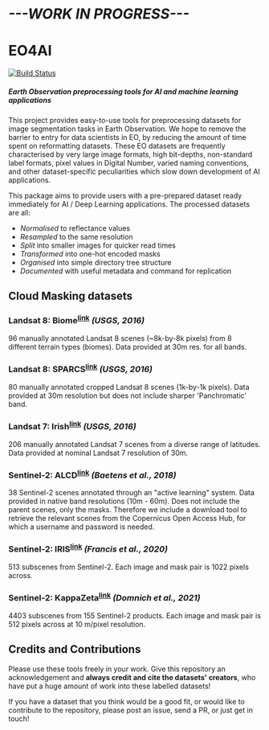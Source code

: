 # *---WORK IN PROGRESS---*

# EO4AI

[![Build Status](https://travis-ci.org/ESA-PhiLab/eo4ai.svg?branch=master)](https://travis-ci.org/ESA-PhiLab/eo4ai)

##### *Earth Observation preprocessing tools for AI and machine learning applications*

This project provides easy-to-use tools for preprocessing datasets for image segmentation tasks in Earth Observation. We hope to remove the barrier to entry for data scientists in EO, by reducing the amount of time spent on reformatting datasets. These EO datasets are frequently characterised by very large image formats, high bit-depths, non-standard label formats, pixel values in Digital Number, varied naming conventions, and other dataset-specific peculiarities which slow down development of AI applications.

This package aims to provide users with a pre-prepared dataset ready immediately for AI / Deep Learning applications. The processed datasets are all:
- *Normalised* to reflectance values
- *Resampled* to the same resolution
- *Split* into smaller images for quicker read times
- *Transformed* into one-hot encoded masks
- *Organised* into simple directory tree structure
- *Documented* with useful metadata and command for replication

## Cloud Masking datasets

### **Landsat 8: Biome**<sup>[link](https://landsat.usgs.gov/landsat-8-cloud-cover-assessment-validation-data)</sup>  *(USGS, 2016)*
96 manually annotated Landsat 8 scenes (~8k-by-8k pixels) from 8 different terrain types (biomes). Data provided at 30m res. for all bands.

### **Landsat 8: SPARCS**<sup>[link](https://www.usgs.gov/land-resources/nli/landsat/spatial-procedures-automated-removal-cloud-and-shadow-sparcs-validation)</sup> *(USGS, 2016)*
80 manually annotated cropped Landsat 8 scenes (1k-by-1k pixels). Data provided at 30m resolution but does not include sharper 'Panchromatic' band.

### **Landsat 7: Irish**<sup>[link](https://landsat.usgs.gov/landsat-7-cloud-cover-assessment-validation-data)</sup> *(USGS, 2016)*
206 manually annotated Landsat 7 scenes from a diverse range of latitudes. Data provided at nominal Landsat 7 resolution of 30m.

### **Sentinel-2: ALCD**<sup>[link](https://zenodo.org/record/1460961#.XYCTRzYzaHt)</sup> *(Baetens et al., 2018)*
38 Sentinel-2 scenes annotated through an "active learning" system. Data provided in native band resolutions (10m - 60m). Does not include the parent scenes, only the masks. Therefore we include a download tool to retrieve the relevant scenes from the Copernicus Open Access Hub, for which a username and password is needed.

### **Sentinel-2: IRIS**<sup>[link](https://zenodo.org/record/4172871)</sup> *(Francis et al., 2020)*
513 subscenes from Sentinel-2. Each image and mask pair is 1022 pixels across.

### **Sentinel-2: KappaZeta**<sup>[link](https://zenodo.org/record/5095024)</sup> *(Domnich et al., 2021)*
4403 subscenes from 155 Sentinel-2 products. Each image and mask pair is 512 pixels across at 10 m/pixel resolution.


## Credits and Contributions

Please use these tools freely in your work. Give this repository an acknowledgement and **always credit and cite the datasets' creators**, who have put a huge amount of work into these labelled datasets!

If you have a dataset that you think would be a good fit, or would like to contribute to the repository, please post an issue, send a PR, or just get in touch!
